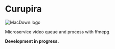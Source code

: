# Curupira
![MacDown logo](https://i.imgur.com/yfmtJ5y.gif)

Microservice video queue and process with ffmepg.

**Development in progress.**